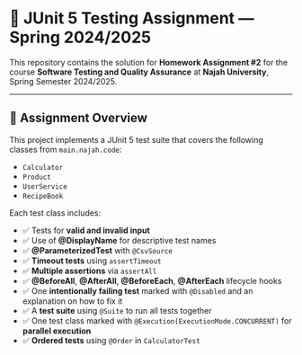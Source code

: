 # 🧪 JUnit 5 Testing Assignment — Spring 2024/2025

This repository contains the solution for **Homework Assignment #2** for the course **Software Testing and Quality Assurance** at **Najah University**, Spring Semester 2024/2025.

---

## 📌 Assignment Overview

This project implements a JUnit 5 test suite that covers the following classes from `main.najah.code`:

- `Calculator`
- `Product`
- `UserService`
- `RecipeBook`

Each test class includes:
- ✅ Tests for **valid and invalid input**
- ✅ Use of **@DisplayName** for descriptive test names
- ✅ **@ParameterizedTest** with `@CsvSource`
- ✅ **Timeout tests** using `assertTimeout`
- ✅ **Multiple assertions** via `assertAll`
- ✅ **@BeforeAll**, **@AfterAll**, **@BeforeEach**, **@AfterEach** lifecycle hooks
- ✅ One **intentionally failing test** marked with `@Disabled` and an explanation on how to fix it
- ✅ A **test suite** using `@Suite` to run all tests together
- ✅ One test class marked with `@Execution(ExecutionMode.CONCURRENT)` for **parallel execution**
- ✅ **Ordered tests** using `@Order` in `CalculatorTest`
